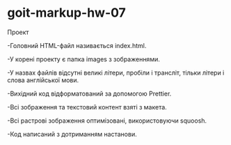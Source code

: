 # goit-markup-hw-07

Проект

-Головний HTML-файл називається index.html.

-У корені проекту є папка images з зображеннями.

-У назвах файлів відсутні великі літери, пробіли і трансліт, тільки літери і слова англійської мови.

-Вихідний код відформатований за допомогою Prettier.

-Всі зображення та текстовий контент взяті з макета.

-Всі растрові зображення оптимізовані, використовуючи squoosh.

-Код написаний з дотриманням настанови.

